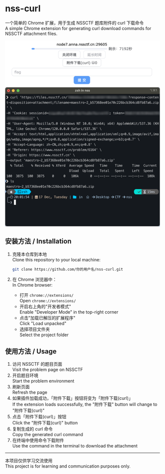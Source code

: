 # nss-curl

一个简单的 Chrome 扩展，用于生成 NSSCTF 题库附件的 curl 下载命令  
A simple Chrome extension for generating curl download commands for NSSCTF attachment files.

![网页界面](image/1.png)  
![命令行](image/2.png)

## 安装方法 / Installation

1. 克隆本仓库到本地  
   Clone this repository to your local machine:

    ```bash
    git clone https://github.com/你的用户名/nss-curl.git
    ```

2. 在 Chrome 浏览器中：  
   In Chrome browser:
    - 打开 `chrome://extensions/`  
      Open `chrome://extensions/`
    - 开启右上角的"开发者模式"  
      Enable "Developer Mode" in the top-right corner
    - 点击"加载已解压的扩展程序"  
      Click "Load unpacked"
    - 选择项目文件夹  
      Select the project folder

## 使用方法 / Usage

1. 访问 NSSCTF 的题目页面  
   Visit the problem page on NSSCTF
2. 开启题目环境  
   Start the problem environment
3. 刷新页面  
   Refresh the page
4. 如果插件加载成功，「附件下载」按钮将变为「附件下载(curl)」  
   If the extension loads successfully, the "附件下载" button will change to "附件下载(curl)"
5. 点击「附件下载(curl)」按钮  
   Click the "附件下载(curl)" button
6. 复制生成的 curl 命令  
   Copy the generated curl command
7. 在终端中使用命令下载附件  
   Use the command in the terminal to download the attachment

---

本项目仅供学习交流使用  
This project is for learning and communication purposes only.
